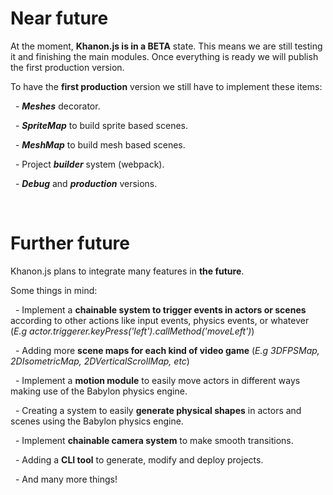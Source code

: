 # Near future

At the moment, **Khanon.js is in a BETA** state. This means we are still testing it and finishing the main modules. Once everything is ready we will publish the first production version.

To have the **first production** version we still have to implement these items:

&nbsp;
    - ***Meshes*** decorator.

&nbsp;
    - ***SpriteMap*** to build sprite based scenes.

&nbsp;
    - ***MeshMap*** to build mesh based scenes.

&nbsp;
    - Project ***builder*** system (webpack).

&nbsp;
    - ***Debug*** and ***production*** versions.

&nbsp;
# Further future

Khanon.js plans to integrate many features in **the future**.

Some things in mind:

&nbsp;
    - Implement a **chainable system to trigger events in actors or scenes** according to other actions like input events, physics events, or whatever (*E.g actor.triggerer.keyPress('left').callMethod('moveLeft')*)

&nbsp;
    - Adding more **scene maps for each kind of video game** (*E.g 3DFPSMap, 2DIsometricMap, 2DVerticalScrollMap, etc*)

&nbsp;
    - Implement a **motion module** to easily move actors in different ways making use of the Babylon physics engine.

&nbsp;
    - Creating a system to easily **generate physical shapes** in actors and scenes using the Babylon physics engine.

&nbsp;
    - Implement **chainable camera system** to make smooth transitions.

&nbsp;
    - Adding a **CLI tool** to generate, modify and deploy projects.

&nbsp;
    - And many more things!